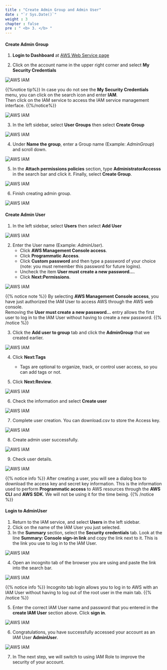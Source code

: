 ```yaml
---
title : "Create Admin Group and Admin User"
date : "`r Sys.Date()`"
weight : 3
chapter : false
pre : " <b> 3. </b> "
---
```




#### Create Admin Group

1. **Login to Dashboard** at [AWS Web Service page](https://aws.amazon.com/)

2. Click on the account name in the upper right corner and select **My Security Credentials**

![AWS IAM](/images/01/0001.png?featherlight=false&width=90pc)

{{%notice tip%}}
In case you do not see the **My Security Credentials** menu, you can click on the search icon and enter **IAM**. \
Then click on the IAM service to access the IAM service management interface.
{{%/notice%}}

![AWS IAM](/images/01/0002.png?featherlight=false&width=90pc)

3. In the left sidebar, select **User Groups** then select **Create Group**

![AWS IAM](/images/01/0003.png?featherlight=false&width=90pc)

4. Under **Name the group**, enter a Group name (Example: *AdminGroup*) and scroll down.

![AWS IAM](/images/01/0004.png?featherlight=false&width=90pc)

5. In the **Attach permissions policies** section, type **AdministratorAccesss** in the search bar and click it. Finally, select **Create Group**.

![AWS IAM](/images/01/0005.png?featherlight=false&width=90pc)

6. Finish creating admin group.

![AWS IAM](/images/01/0006.png?featherlight=false&width=90pc)

#### Create Admin User

1. In the left sidebar, select **Users** then select **Add User**

![AWS IAM](/images/02/0001.png?featherlight=false&width=90pc)

2. Enter the User name (Example: *AdminUser*).
    + Click **AWS Management Console access**.
    + Click **Programmatic Access**.
    + Click **Custom password** and then type a password of your choice (note: you must remember this password for future logins).
    + Uncheck the item **User must create a new password...**.
    + Click **Next:Permissions**.

![AWS IAM](/images/02/0002.png?featherlight=false&width=90pc)

{{% notice note %}}
 By selecting **AWS Management Console access**, you have just authorized the IAM User to access AWS through the AWS web console.\
 Removing the **User must create a new password...** entry allows the first user to log in to the IAM User without having to create a new password.
{{% /notice %}}

3. Click the **Add user to group** tab and click the **AdminGroup** that we created earlier.

![AWS IAM](/images/02/0003.png?featherlight=false&width=90pc)

4. Click **Next:Tags**
    - Tags are optional to organize, track, or control user access, so you can add tags or not.

5. Click **Next:Review**.

![AWS IAM](/images/02/0004.png?featherlight=false&width=90pc)

6. Check the information and select **Create user**

![AWS IAM](/images/02/0005.png?featherlight=false&width=90pc)

7. Complete user creation. You can download.csv to store the Access key.

![AWS IAM](/images/02/0006.png?featherlight=false&width=90pc)

8. Create admin user successfully.

![AWS IAM](/images/02/0007.png?featherlight=false&width=90pc)

9. Check user details.


![AWS IAM](/images/02/0008.png?featherlight=false&width=90pc)

{{% notice info %}}
After creating a user, you will see a dialog box to download the access key and secret key information. This is the information used to perform **Programmatic access** to AWS resources through the **AWS CLI** and **AWS SDK**. We will not be using it for the time being.
{{% /notice %}}

#### Login to AdminUser

1. Return to the IAM service, and select **Users** in the left sidebar.
2. Click on the name of the IAM User you just selected.
3. In the **Summary** section, select the **Security credentials** tab. Look at the line **Summary: Console sign-in link** and copy the link next to it. This is the link you use to log in to the IAM User.

![AWS IAM](/images/03/0001.png?featherlight=false&width=90pc)


4. Open an incognito tab of the browser you are using and paste the link into the search bar.

![AWS IAM](/images/03/0002.png?featherlight=false&width=90pc)

{{% notice info %}}
Incognito tab login allows you to log in to AWS with an IAM User without having to log out of the root user in the main tab.
{{% /notice %}}

5. Enter the correct IAM User name and password that you entered in the **create IAM User** section above. Click **sign in**.

![AWS IAM](/images/03/0003.png?featherlight=false&width=90pc)

6. Congratulations, you have successfully accessed your account as an IAM User **AdminUser**.


![AWS IAM](/images/03/0004.png?featherlight=false&width=90pc)


7. In The next step, we will switch to using IAM Role to improve the security of your account.